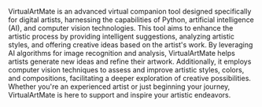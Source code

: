 
VirtualArtMate is an advanced virtual companion tool designed specifically for digital artists, harnessing the capabilities of Python, artificial intelligence (AI), and computer vision technologies. This tool aims to enhance the artistic process by providing intelligent suggestions, analyzing artistic styles, and offering creative ideas based on the artist's work. By leveraging AI algorithms for image recognition and analysis, VirtualArtMate helps artists generate new ideas and refine their artwork. Additionally, it employs computer vision techniques to assess and improve artistic styles, colors, and compositions, facilitating a deeper exploration of creative possibilities. Whether you're an experienced artist or just beginning your journey, VirtualArtMate is here to support and inspire your artistic endeavors.





